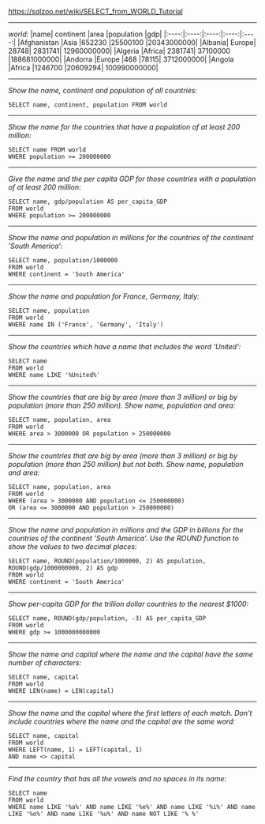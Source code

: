 https://sqlzoo.net/wiki/SELECT_from_WORLD_Tutorial
***
*world:*
|name|	continent	|area	|population	|gdp|
|:----:|:----:|:----:|:----:|:----:|
|Afghanistan	|Asia	|652230	|25500100	|20343000000|
|Albania|	Europe|	28748|	2831741|	12960000000|
|Algeria	|Africa|	2381741|	37100000	|188681000000|
|Andorra	|Europe	|468	|78115|	3712000000|
|Angola	|Africa	|1246700	|20609294|	100990000000|
***
*Show the name, continent and population of all countries:*
```
SELECT name, continent, population FROM world
```
***
*Show the name for the countries that have a population of at least 200 million:*
```
SELECT name FROM world
WHERE population >= 200000000
```
***
*Give the name and the per capita GDP for those countries with a population of at least 200 million:*
```
SELECT name, gdp/population AS per_capita_GDP
FROM world
WHERE population >= 200000000
```
***
*Show the name and population in millions for the countries of the continent 'South America':*
```
SELECT name, population/1000000
FROM world
WHERE continent = 'South America'
```
***
*Show the name and population for France, Germany, Italy:*
```
SELECT name, population
FROM world
WHERE name IN ('France', 'Germany', 'Italy')
```
***
*Show the countries which have a name that includes the word 'United':*
```
SELECT name
FROM world
WHERE name LIKE '%United%'
```
***
*Show the countries that are big by area (more than 3 million) or big by population (more than 250 million). Show name, population and area:*
```
SELECT name, population, area
FROM world
WHERE area > 3000000 OR population > 250000000
```
***
*Show the countries that are big by area (more than 3 million) or big by population (more than 250 million) but not both. Show name, population and area:*
```
SELECT name, population, area
FROM world
WHERE (area > 3000000 AND population <= 250000000)
OR (area <= 3000000 AND population > 250000000)
```
***
*Show the name and population in millions and the GDP in billions for the countries of the continent 'South America'. Use the ROUND function to show the values to two decimal places:*
```
SELECT name, ROUND(population/1000000, 2) AS population, ROUND(gdp/1000000000, 2) AS gdp
FROM world
WHERE continent = 'South America'
```
***
*Show per-capita GDP for the trillion dollar countries to the nearest $1000:*
```
SELECT name, ROUND(gdp/population, -3) AS per_capita_GDP
FROM world
WHERE gdp >= 1000000000000
```
***
*Show the name and capital where the name and the capital have the same number of characters:*
```
SELECT name, capital
FROM world
WHERE LEN(name) = LEN(capital)
```
***
*Show the name and the capital where the first letters of each match. Don't include countries where the name and the capital are the same word:*
```
SELECT name, capital
FROM world
WHERE LEFT(name, 1) = LEFT(capital, 1)
AND name <> capital
```
***
*Find the country that has all the vowels and no spaces in its name:*
```
SELECT name
FROM world
WHERE name LIKE '%a%' AND name LIKE '%e%' AND name LIKE '%i%' AND name LIKE '%o%' AND name LIKE '%u%' AND name NOT LIKE '% %'
```
